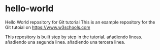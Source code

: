# hello-world
Hello World repository for Git tutorial
This is an example repository for the Git tutoial on https://www.w3schools.com

This repository is built step by step in the tutorial.
añadiendo lineas.
añadiendo una segunda linea.
añadiendo una tercera linea.
